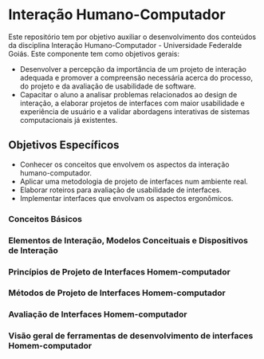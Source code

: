 # Interação Humano-Computador
Este repositório tem por objetivo auxiliar o desenvolvimento dos conteúdos da disciplina Interação Humano-Computador - Universidade Federalde Goiás. Este componente tem como objetivos gerais:

* Desenvolver a percepção da importância de um projeto de interação adequada e promover a compreensão necessária acerca do processo, do projeto e da avaliação de usabilidade de software.
* Capacitar o aluno a analisar problemas relacionados ao design de interação, a elaborar projetos de interfaces com maior usabilidade e experiência de usuário e a validar abordagens interativas de sistemas computacionais já
existentes.

## Objetivos Específicos

* Conhecer os conceitos que envolvem os aspectos da interação humano-computador.
* Aplicar uma metodologia de projeto de interfaces num ambiente real.
* Elaborar roteiros para avaliação de usabilidade de interfaces.
* Implementar interfaces que envolvam os aspectos ergonômicos.

### Conceitos Básicos

### Elementos de Interação, Modelos Conceituais e Dispositivos de Interação

### Princípios de Projeto de Interfaces Homem-computador

### Métodos de Projeto de Interfaces Homem-computador

### Avaliação de Interfaces Homem-computador

### Visão geral de ferramentas de desenvolvimento de interfaces Homem-computador
